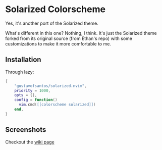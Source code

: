 # Solarized Colorscheme

Yes, it's another port of the Solarized theme.

What's different in this one? Nothing, I think. It's just the Solarized theme
forked from its original source (from Ethan's repo) with some customizations to
make it more comfortable to me.

## Installation

Through lazy:

```lua
{
    "gustavofsantos/solarized.nvim",
    priority = 1000,
    opts = {},
    config = function()
      vim.cmd([[colorscheme solarized]])
    end,
}
```

## Screenshots

Checkout the [wiki page](https://github.com/gustavofsantos/solarized.nvim/wiki/Screenshots)
